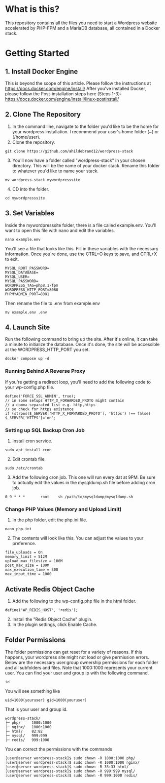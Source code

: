 # What is this?
This repository contains all the files you need to start a Wordpress website accelerated by PHP-FPM and a MariaDB database, all contained in a Docker stack.

# Getting Started
## 1. Install Docker Engine
This is beyond the scope of this article. Please follow the instructions at https://docs.docker.com/engine/install/
After you've installed Docker, please follow the Post-installation steps here (Steps 1-3): https://docs.docker.com/engine/install/linux-postinstall/

## 2. Clone The Repository
1. In the command line, navigate to the folder you'd like to be the home for your wordpress installation. I recommend your user's home folder (~) or (/home/user).
2. Clone the repository.
```
git clone https://github.com/ahildebrand12/wordpress-stack
```
3. You'll now have a folder called "wordpress-stack" in your chosen directory. This will be the name of your docker stack. Rename this folder to whatever you'd like to name your stack.
```
mv wordpress-stack mywordpresssite
```
4. CD into the folder.
```
cd mywordpresssite
```

## 3. Set Variables
Inside the mywordpresssite folder, there is a file called example.env. You'll want to open this file with nano and edit the variables.
```
nano example.env
```
You'll see a file that looks like this. Fill in these variables with the necessary information. Once you're done, use the CTRL+O keys to save, and CTRL+X to exit.
```
MYSQL_ROOT_PASSWORD=
MYSQL_DATABASE=
MYSQL_USER=
MYSQL_PASSWORD=
WORDPRESS_TAG=php8.1-fpm
WORDPRESS_HTTP_PORT=8080
PHPMYADMIN_PORT=8081
```
Then rename the file to .env from example.env
```
mv example.env .env
```

## 4. Launch Site
Run the following command to bring up the site. After it's online, it can take a minute to initialize the database. Once it's done, the site will be accessible at the WORDPRESS_HTTP_PORT you set.
```
docker compose up -d
```



### Running Behind A Reverse Proxy
If you're getting a redirect loop, you'll need to add the following code to your wp-config.php file.

```
define('FORCE_SSL_ADMIN', true);
// in some setups HTTP_X_FORWARDED_PROTO might contain 
// a comma-separated list e.g. http,https
// so check for https existence
if (strpos($_SERVER['HTTP_X_FORWARDED_PROTO'], 'https') !== false)
$_SERVER['HTTPS']='on';
```

### Setting up SQL Backup Cron Job
1. Install cron service. 
```
sudo apt install cron
```
2. Edit crontab file.
```
sudo /etc/crontab
```
3. Add the following cron job. This one will run every dat at 9PM. Be sure to actually edit the values in the mysqldump.sh file before adding cron job.
```
0 9 * * *       root    sh /path/to/mysqldump/mysqldump.sh
```

### Change PHP Values (Memory and Upload Limit)
1. In the php folder, edit the php.ini file.
```
nano php.ini
```
2. The contents will look like this. You can adjust the values to your preference.
```
file_uploads = On
memory_limit = 512M
upload_max_filesize = 100M
post_max_size = 100M
max_execution_time = 300
max_input_time = 1000
```

## Activate Redis Object Cache
1. Add the following to the wp-config.php file in the html folder.
```
define('WP_REDIS_HOST', 'redis');
```

2. Install the "Redis Object Cache" plugin.
3. In the plugin settings, click Enable Cache.

## Folder Permissions
The folder permissions can get reset for a variety of reasons. If this happens, your wordpress site might not load or give permission errors. Below are the necessary user:group ownership permissions for each folder and all subfolders and files. Note that 1000:1000 represents your current user. You can find your user and group ip with the following command.
```
id
```
You will see something like
```
uid=1000(youruser) gid=1000(youruser)
```
That is your user and group id.

```
wordpress-stack/
├─ php/     1000:1000
├─ nginx/   1000:1000
├─ html/    82:82
├─ mysql/   999:999
├─ redis/   999:1000
```

You can correct the permissions with the commands
```
[user@server wordpress-stack]$ sudo chown -R 1000:1000 php/
[user@server wordpress-stack]$ sudo chown -R 1000:1000 nginx/
[user@server wordpress-stack]$ sudo chown -R 33:33 html/
[user@server wordpress-stack]$ sudo chown -R 999:999 mysql/
[user@server wordpress-stack]$ sudo chown -R 999:1000 redis/
```
